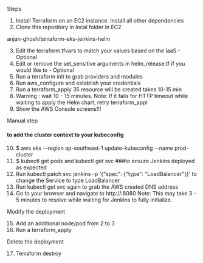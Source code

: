 Steps

1. Install Terraform on an EC2 instance. Install all other dependencies
2. Clone this repository in local folder in EC2

anjan-ghosh/terraform-eks-jenkins-helm



3. Edit the terraform.tfvars to match your values based on the IaaS - Optional
4. Edit or remove the set_sensitive arguments in helm_release.tf if you would like to -  Optional
5. Run a terraform init to grab providers and modules
6. Run aws_configure and establish your credentials
7. Run a terraform_apply  35 resource will be created takes 10-15 min
8.  Warning : wait 10 - 15 minutes. Note: If it fails for HTTP timeout while waiting to apply the Helm chart, retry terraform_appl
9. Show the AWS Console screens!!!

Manual step
#### to add the cluster context to your kubeconfig
10. $ aws eks --region ap-southeast-1  update-kubeconfig --name prod-cluster
11. $ kubectl get pods and kubectl get svc  ###to ensure Jenkins deployed as expected
12. Run kubectl patch svc jenkins -p '{"spec": {"type": "LoadBalancer"}}'         to change the Service to type LoadBalancer
13. Run kubectl get svc again to grab the AWS created DNS address
14. Go to your browser and navigate to http://<dns-address>:8080 Note: This may take 3 - 5 minutes to resolve while waiting for Jenkins to fully initialize.

Modify  the deployment

15. Add an additional node/pod from 2 to 3
16. Run a terraform_apply

Delete the deployment

17. Terraform destroy
